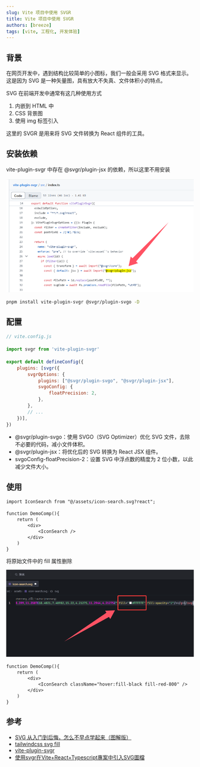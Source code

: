 ```yaml
---
slug: Vite 项目中使用 SVGR
title: Vite 项目中使用 SVGR
authors: [breeze]
tags: [vite, 工程化, 开发体验]
---
```


## 背景
在网页开发中，遇到结构比较简单的小图标，我们一般会采用 SVG 格式来显示。这是因为 SVG 是一种矢量图，具有放大不失真、文件体积小的特点。

<!-- truncate -->

SVG 在前端开发中通常有这几种使用方式
1. 内嵌到 HTML 中
2. CSS 背景图
3. 使用 img 标签引入

这里的 SVGR 是用来将 SVG 文件转换为 React 组件的工具。

## 安装依赖
vite-plugin-svgr 中存在 @svgr/plugin-jsx 的依赖，所以这里不用安装

![@svgr/plugin-jsx](./image-1.png)

```bash
pnpm install vite-plugin-svgr @svgr/plugin-svgo -D
```
## 配置
```js
// vite.config.js

import svgr from 'vite-plugin-svgr'

export default defineConfig({
    plugins: [svgr({
        svgrOptions: {
            plugins: ["@svgr/plugin-svgo", "@svgr/plugin-jsx"],
            svgoConfig: {
                floatPrecision: 2,
            },
        },
        // ...
    })],
})
```

- @svgr/plugin-svgo：使用 SVGO（SVG Optimizer）优化 SVG 文件，去除不必要的代码，减小文件体积。
- @svgr/plugin-jsx：将优化后的 SVG 转换为 React JSX 组件。
- svgoConfig-floatPrecision-2：设置 SVG 中浮点数的精度为 2 位小数，以此减少文件大小。

## 使用
```tsx
import IconSearch from "@/assets/icon-search.svg?react";

function DemoComp(){
    return (
        <div>
            <IconSearch />
        </div>
    )
}
```

将原始文件中的 fill 属性删除

![删除fill属性](./image-2.png)

```tsx
function DemoComp(){
    return (
        <div>
            <IconSearch className="hover:fill-black fill-red-800" />
        </div>
    )
}
```

## 参考
- [SVG 从入门到后悔，怎么不早点学起来（图解版）](https://mp.weixin.qq.com/s/EDbRujFqpIXy4VyP1XH2lw)
- [tailwindcss svg fill](https://tailwindcss.com/docs/fill)
- [vite-plugin-svgr](https://github.com/pd4d10/vite-plugin-svgr)
- [使用svgr在Vite+React+Typescript專案中引入SVG圖檔](https://medium.com/@lisalisa12332180/%E4%BD%BF%E7%94%A8svgr%E5%9C%A8vite-react-typescript%E5%B0%88%E6%A1%88%E4%B8%AD%E5%BC%95%E5%85%A5svg%E5%9C%96%E6%AA%94-9634c2362dc6)